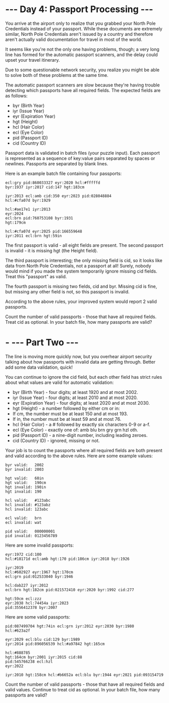 # --- Day 4: Passport Processing ---

You arrive at the airport only to realize that you grabbed your North Pole Credentials instead of your passport. While these documents are extremely similar, North Pole Credentials aren't issued by a country and therefore aren't actually valid documentation for travel in most of the world.

It seems like you're not the only one having problems, though; a very long line has formed for the automatic passport scanners, and the delay could upset your travel itinerary.

Due to some questionable network security, you realize you might be able to solve both of these problems at the same time.

The automatic passport scanners are slow because they're having trouble detecting which passports have all required fields. The expected fields are as follows:

- byr (Birth Year)
- iyr (Issue Year)
- eyr (Expiration Year)
- hgt (Height)
- hcl (Hair Color)
- ecl (Eye Color)
- pid (Passport ID)
- cid (Country ID)

Passport data is validated in batch files (your puzzle input). Each passport is represented as a sequence of key:value pairs separated by spaces or newlines. Passports are separated by blank lines.

Here is an example batch file containing four passports:

```
ecl:gry pid:860033327 eyr:2020 hcl:#fffffd
byr:1937 iyr:2017 cid:147 hgt:183cm

iyr:2013 ecl:amb cid:350 eyr:2023 pid:028048884
hcl:#cfa07d byr:1929

hcl:#ae17e1 iyr:2013
eyr:2024
ecl:brn pid:760753108 byr:1931
hgt:179cm

hcl:#cfa07d eyr:2025 pid:166559648
iyr:2011 ecl:brn hgt:59in
```

The first passport is valid - all eight fields are present. The second passport is invalid - it is missing hgt (the Height field).

The third passport is interesting; the only missing field is cid, so it looks like data from North Pole Credentials, not a passport at all! Surely, nobody would mind if you made the system temporarily ignore missing cid fields. Treat this "passport" as valid.

The fourth passport is missing two fields, cid and byr. Missing cid is fine, but missing any other field is not, so this passport is invalid.

According to the above rules, your improved system would report 2 valid passports.

Count the number of valid passports - those that have all required fields. Treat cid as optional. In your batch file, how many passports are valid?

# - --- Part Two ---

The line is moving more quickly now, but you overhear airport security talking about how passports with invalid data are getting through. Better add some data validation, quick!

You can continue to ignore the cid field, but each other field has strict rules about what values are valid for automatic validation:

- byr (Birth Year) - four digits; at least 1920 and at most 2002.
- iyr (Issue Year) - four digits; at least 2010 and at most 2020.
- eyr (Expiration Year) - four digits; at least 2020 and at most 2030.
- hgt (Height) - a number followed by either cm or in:
- If cm, the number must be at least 150 and at most 193.
- If in, the number must be at least 59 and at most 76.
- hcl (Hair Color) - a # followed by exactly six characters 0-9 or a-f.
- ecl (Eye Color) - exactly one of: amb blu brn gry grn hzl oth.
- pid (Passport ID) - a nine-digit number, including leading zeroes.
- cid (Country ID) - ignored, missing or not.

Your job is to count the passports where all required fields are both present and valid according to the above rules. Here are some example values:

```
byr valid:   2002
byr invalid: 2003
```

```
hgt valid:   60in
hgt valid:   190cm
hgt invalid: 190in
hgt invalid: 190
```

```
hcl valid:   #123abc
hcl invalid: #123abz
hcl invalid: 123abc
```

```
ecl valid:   brn
ecl invalid: wat
```

```
pid valid:   000000001
pid invalid: 0123456789
```

Here are some invalid passports:

```
eyr:1972 cid:100
hcl:#18171d ecl:amb hgt:170 pid:186cm iyr:2018 byr:1926
```

```
iyr:2019
hcl:#602927 eyr:1967 hgt:170cm
ecl:grn pid:012533040 byr:1946
```

```
hcl:dab227 iyr:2012
ecl:brn hgt:182cm pid:021572410 eyr:2020 byr:1992 cid:277
```

```
hgt:59cm ecl:zzz
eyr:2038 hcl:74454a iyr:2023
pid:3556412378 byr:2007
```

Here are some valid passports:

```
pid:087499704 hgt:74in ecl:grn iyr:2012 eyr:2030 byr:1980
hcl:#623a2f
```

```
eyr:2029 ecl:blu cid:129 byr:1989
iyr:2014 pid:896056539 hcl:#a97842 hgt:165cm
```

```
hcl:#888785
hgt:164cm byr:2001 iyr:2015 cid:88
pid:545766238 ecl:hzl
eyr:2022
```

```
iyr:2010 hgt:158cm hcl:#b6652a ecl:blu byr:1944 eyr:2021 pid:093154719
```

Count the number of valid passports - those that have all required fields and valid values. Continue to treat cid as optional. In your batch file, how many passports are valid?
